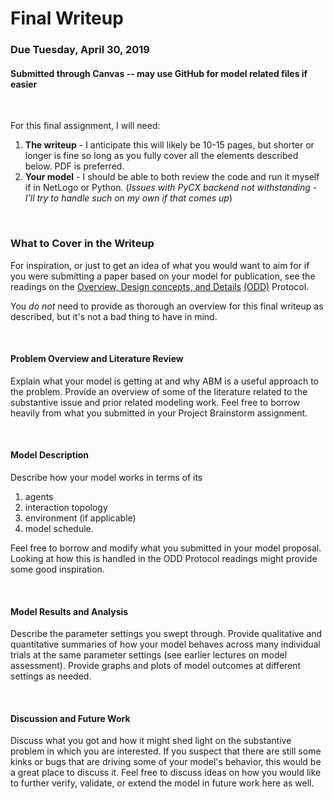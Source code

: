 # Final Writeup

### Due Tuesday, April 30, 2019
#### Submitted through Canvas -- may use GitHub for model related files if easier

&nbsp; 

For this final assignment, I will need:

1) __The writeup__ - I anticipate this will likely be 10-15 pages, but shorter or longer is fine so long as you fully cover all the elements described below. PDF is preferred.
2) __Your model__ - I should be able to both review the code and run it myself if in NetLogo or Python. (_Issues with PyCX backend not withstanding -I'll try to handle such on my own if that comes up_)

&nbsp; 
&nbsp; 


### What to Cover in the Writeup

For inspiration, or just to get an idea of what you would want to aim for if you were submitting a paper based on your model for publication, 
see the readings on the [Overview, Design concepts, and Details](https://github.com/lynetteshaw/cscs-530-wi2017/blob/master/Readings/ODD_update.pdf)
[(ODD)](https://github.com/lynetteshaw/cscs-530-wi2017/blob/master/Readings/ODD_update.pdf) Protocol.

You _do not_ need to provide as thorough an overview for this final writeup as described, but it's not a bad thing to have in mind.

&nbsp; 

#### Problem Overview and Literature Review

Explain what your model is getting at and why ABM is a useful approach to the problem. Provide an overview of some of the literature 
related to the substantive issue and prior related modeling work. Feel free to borrow heavily from what you submitted in your 
Project Brainstorm assignment.

&nbsp; 

#### Model Description

Describe how your model works in terms of its 

1) agents
2) interaction topology 
3) environment (if applicable)
4) model schedule. 

Feel free to borrow and modify what you submitted in your model proposal. Looking at how this is handled in the ODD Protocol readings might 
provide some good inspiration.

&nbsp; 

#### Model Results and Analysis

Describe the parameter settings you swept through. Provide qualitative and quantitative summaries of how your model behaves 
across many individual trials at the same parameter settings (see earlier lectures on model assessment). Provide graphs and plots 
of model outcomes at different settings as needed.


&nbsp; 

#### Discussion and Future Work

Discuss what you got and how it might shed light on the substantive problem in which you are interested. If you suspect that there are still
some kinks or bugs that are driving some of your model's behavior, this would be a great place to discuss it. Feel free to discuss ideas
on how you would like to further verify, validate, or extend the model in future work here as well.
